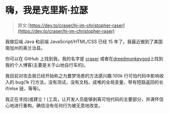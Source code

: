 # 嗨，我是克里斯·拉瑟

> 原文:[https://dev.to/craser/hi-im-christopher-raser](https://dev.to/craser/hi-im-christopher-raser)

我做后端 Java 和前端 JavaScript/HTML/CSS 已经 15 年了。我最近搬到了美国南加州的奥兰治县。

你可以在 GitHub 上找到我，我的名字是 [craser](https://github.com/craser) 或者在[dreedmonkeygod](http://dreadedmonkeygod.net)上找到我的个人博客(主要是关于山地自行车的)。

我目前对攻击我已经开始称之为噩梦场景的方法感兴趣:100k 行可怕代码中影响收入的 bug(1k 行方法，没有测试，没有文档，成堆的全局变量，带有短路返回的长 if/else 链，等等)。

我正在寻找(或建立！)工具，让开发人员能够剥离可怕代码的主要部分，并满怀信心地进行重构，确信没有任何行为被无意地改变。